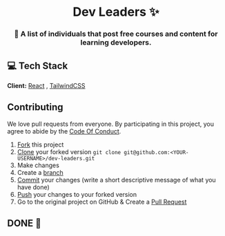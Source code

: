 <h1 align="center">Dev Leaders ✨</h1>



<h3 align="center"><strong>🚀 A list of individuals that post free courses and content for learning developers.</strong></h3>



## 💻 Tech Stack

**Client:**  [React](https://react.dev/) , [TailwindCSS](https://tailwindui.com/)


## Contributing 

We love pull requests from everyone. By participating in this project, you
agree to abide by the [Code Of Conduct](https://github.com/ArslanYM/StarterHive/blob/main/CODE_OF_CONDUCT.md).


1. [Fork](https://help.github.com/articles/fork-a-repo/) this project
2. [Clone](https://help.github.com/articles/fork-a-repo/#step-2-create-a-local-clone-of-your-fork) your forked version `git clone git@github.com:<YOUR-USERNAME>/dev-leaders.git`
3. Make changes
4. Create a [branch](https://docs.github.com/en/pull-requests/collaborating-with-pull-requests/proposing-changes-to-your-work-with-pull-requests/about-branches#working-with-branches)
5. [Commit](https://help.github.com/articles/adding-a-file-to-a-repository-using-the-command-line/) your changes (write a short descriptive message of what you have done)
6. [Push](https://help.github.com/articles/pushing-to-a-remote/) your changes to your forked version
7. Go to the original project on GitHub & Create a [Pull Request](https://help.github.com/articles/about-pull-requests/)

## DONE 🥳


